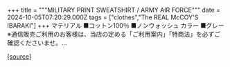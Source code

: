 +++
title = """MILITARY PRINT SWEATSHIRT / ARMY AIR FORCE"""
date = 2024-10-05T07:20:29.000Z
tags = ["clothes","The REAL McCOY'S IBARAKI"]
+++
マテリアル ■コットン100％ ■ノンウォッシュ カラー ■グレー ※通信販売ご利用のお客様は、当店の定める「ご利用案内」「特商法」を必ずご確認くださいませ。...

[[source]](https://the-realmccoys.ocnk.net/product/923)
